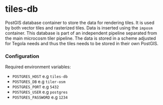 # tiles-db

PostGIS database container to store the data for rendering tiles.
It is used by both vector tiles and rasterized tiles.
Data is inserted using the `imposm` container.
This database is part of an independent pipeline separated from the main microcosm tiler pipeline. The data is stored in a scheme adjusted for Tegola needs and thus the tiles needs to be stored in their own PostGIS.

### Configuration

Required environment variables:

- `POSTGRES_HOST` e.g `tiles-db`
- `POSTGRES_DB` e.g `tiler-osm`
- `POSTGRES_PORT` e.g `5432`
- `POSTGRES_USER` e.g `postgres`
- `POSTGRES_PASSWORD` e.g `1234`
